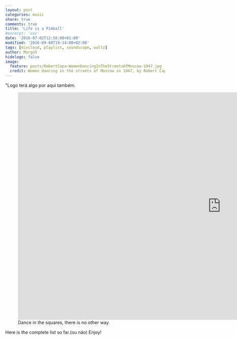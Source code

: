 ```yaml
---
layout: post
categories: music
share: true
comments: true
title: 'Life is a Pimball'
#excerpt: 'xxx'
date: '2016-07-02T12:58:00+01:00'
modified: '2016-09-08T19:14:00+02:00'
tags: [mixcloud, playlist, soundscape, waltz]
author: Morgu5
hidelogo: false
image:
  feature: posts/RobertCapa-WomenDancingInTheStreetsOfMoscow-1947.jpg
  credit: Women dancing in the streets of Moscow in 1947, by Robert Capa. 
---
```


"Logo terá algo por aqui também. 

<div class="invisible no-print">
<figure>
	<iframe width="1280" height="720" src="https://www.youtube.com/embed/4AKbUm8GrbM" frameborder="0" allowfullscreen></iframe>
	<figcaption>Dance in the squares, there is no other way.</figcaption>
</figure>
</div>

Here is the complete list so far.(ou não) Enjoy!

